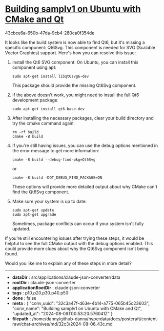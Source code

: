 # [Building samplv1 on Ubuntu with CMake and Qt](https://claude.ai/chat/32c3a47f-d63e-4b14-a775-065b45c23603)

43cbce6a-650b-47da-9cb4-280ca0f354de

 It looks like the build system is now able to find Qt6, but it's missing a specific component: Qt6Svg. This component is needed for SVG (Scalable Vector Graphics) support. Here's how you can resolve this issue:

1. Install the Qt6 SVG component:
   On Ubuntu, you can install this component using apt:

   ```
   sudo apt-get install libqt6svg6-dev
   ```

   This package should provide the missing Qt6Svg component.

2. If the above doesn't work, you might need to install the full Qt6 development package:

   ```
   sudo apt-get install qt6-base-dev
   ```

3. After installing the necessary packages, clear your build directory and try the cmake command again:

   ```
   rm -rf build
   cmake -B build
   ```

4. If you're still having issues, you can use the debug options mentioned in the error message to get more information:

   ```
   cmake -B build --debug-find-pkg=Qt6Svg
   ```

   or

   ```
   cmake -B build -DQT_DEBUG_FIND_PACKAGE=ON
   ```

   These options will provide more detailed output about why CMake can't find the Qt6Svg component.

5. Make sure your system is up to date:

   ```
   sudo apt-get update
   sudo apt-get upgrade
   ```

   Sometimes, package conflicts can occur if your system isn't fully updated.

If you're still encountering issues after trying these steps, it would be helpful to see the full CMake output with the debug options enabled. This could provide more clues about why the Qt6Svg component isn't being found.

Would you like me to explain any of these steps in more detail?

---

* **dataDir** : src/applications/claude-json-converter/data
* **rootDir** : claude-json-converter
* **applicationRootDir** : claude-json-converter
* **tags** : p10.p20.p30.p40.p50
* **done** : false
* **meta** : {
  "conv_uuid": "32c3a47f-d63e-4b14-a775-065b45c23603",
  "conv_name": "Building samplv1 on Ubuntu with CMake and Qt",
  "updated_at": "2024-08-06T00:53:20.576041Z"
}
* **filepath** : /home/danny/github-danny/hyperdata/docs/postcraft/content-raw/chat-archives/md/32c3/2024-08-06_43c.md